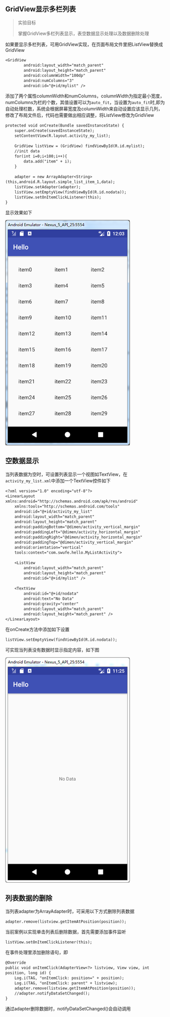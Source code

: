 ## GridView显示多栏列表

> 实验目标
>
> 掌握GridView多栏列表显示，表空数据显示处理以及数据删除处理

如果要显示多栏列表，可用GridView实现，在页面布局文件里把ListView替换成GridView

```
<GridView
        android:layout_width="match_parent"
        android:layout_height="match_parent"
        android:columnWidth="100dp"
        android:numColumns="3"
        android:id="@+id/mylist" />
```

添加了两个属性columnWidth和numColumns，columnWidth为指定最小宽度，numColumns为栏的个数，其值设置可以为`auto_fit`，当设置为`auto_fit`时,即为自动处理栏数，系统会根据屏幕宽度及columnWidth来自动设置应该显示几列，修改了布局文件后，代码也需要做出相应调整，将ListView修改为GridView

```
protected void onCreate(Bundle savedInstanceState) {
    super.onCreate(savedInstanceState);
    setContentView(R.layout.activity_my_list);

    GridView listView = (GridView) findViewById(R.id.mylist);
    //init data
    for(int i=0;i<100;i++){
        data.add("item" + i);
    }

    adapter = new ArrayAdapter<String>(this,android.R.layout.simple_list_item_1,data);
    listView.setAdapter(adapter);
    listView.setEmptyView(findViewById(R.id.nodata));
    listView.setOnItemClickListener(this);
}
```

显示效果如下

![](/assets/GridView.PNG)

## 空数据显示

当列表数据为空时，可设置列表显示一个视图如TextView，在`activity_my_list.xml`中添加一个TextView控件如下

```
<?xml version="1.0" encoding="utf-8"?>
<LinearLayout xmlns:android="http://schemas.android.com/apk/res/android"
    xmlns:tools="http://schemas.android.com/tools"
    android:id="@+id/activity_my_list"
    android:layout_width="match_parent"
    android:layout_height="match_parent"
    android:paddingBottom="@dimen/activity_vertical_margin"
    android:paddingLeft="@dimen/activity_horizontal_margin"
    android:paddingRight="@dimen/activity_horizontal_margin"
    android:paddingTop="@dimen/activity_vertical_margin"
    android:orientation="vertical"
    tools:context="com.swufe.hello.MyListActivity">

    <ListView
        android:layout_width="match_parent"
        android:layout_height="match_parent"
        android:id="@+id/mylist" />

    <TextView
        android:id="@+id/nodata"
        android:text="No Data"
        android:gravity="center"
        android:layout_width="match_parent"
        android:layout_height="match_parent" />
</LinearLayout>
```

在onCreate方法中添加如下设置

```
listView.setEmptyView(findViewById(R.id.nodata));
```

可实现当列表没有数据时显示指定内容，如下图

![](/assets/nodata.PNG)

## 列表数据的删除

当列表adapter为ArrayAdapter时，可采用以下方式删除列表数据

```
adapter.remove(listview.getItemAtPosition(position));
```

当前案例以实现单击列表后删除数据，首先需要添加事件监听

```
listView.setOnItemClickListener(this);
```

在事件处理里添加删除语句，即

```
@Override
public void onItemClick(AdapterView<?> listview, View view, int position, long id) {
    Log.i(TAG, "onItemClick: position=" + position);
    Log.i(TAG, "onItemClick: parent" + listview);
    adapter.remove(listview.getItemAtPosition(position));
    //adapter.notifyDataSetChanged();
}
```

通过adapter删除数据时，notifyDataSetChanged\(\)会自动调用

